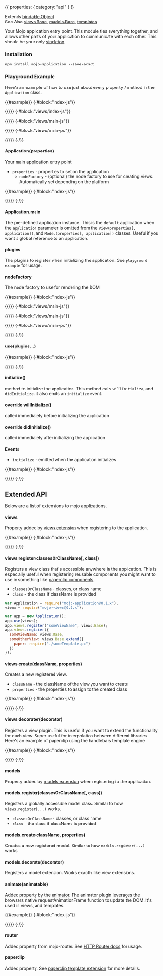 {{
  properties: {
    category: "api"
  }
}}

Extends [bindable.Object](/docs/api/bindableobject) <br />
See Also [views.Base](/docs/api/viewsbase), [models.Base](/docs/api/modelsbase), [templates](/docs/api/templates) <br />

Your Mojo application entry point. This module ties everything together, and allows other
parts of your application to communicate with each other. This should be your only [singleton](http://en.wikipedia.org/wiki/Singleton_pattern).

<!--
Note that there are two ways of using `mojo-application`. The first way is to instantiate a new `Application`,
which keeps your application *out* of the global namespace. This method requires you to **manually** pass `application` around
your application.

The other method of using `mojo-application` is to use the `Application.main` property, which is an instantiated `Application`.
Using this property won't require you to pass the application around, si

-->

### Installation

```
npm install mojo-application --save-exact
```

### Playground Example

Here's an example of how to use just about every property / method in the `Application` class.

{{#example}}
{{#block:"index-js"}}
<!--
var Application = require("mojo-application@0.1.x");

var MyApplication = Application.extend({
  plugins: [
    require("mojo-views@0.2.x"),     // views plugin
    require("mojo-paperclip@0.6.x"), // paperclip template plugin
    require("./views"),        // views specific to this application
  ],
  willInitialize: function (preview) {
    console.log("will initialize");
  },
  didInitialize: function (preview) {
    console.log("did initialize");
    preview.element.appendChild(this.views.create("main").render());
  }
});

var app = new MyApplication();

app.on("initialize", function () {
  console.log("app emitted 'initialize' event");
});

app.initialize(preview);
-->
{{/}}
{{#block:"views/index-js"}}
<!--
module.exports = function (app) {

  // register a few components
  app.views.register({
    main: require("./main")
  });
}
-->
{{/}}
{{#block:"views/main-js"}}
<!--
var views = require("mojo-views@0.2.x");
module.exports = views.Base.extend({
  paper: require("./main.pc"),
  divide: function (value, multiplier) {
    return Math.round((value || 0) / multiplier);
  }
});
-->
{{/}}
{{#block:"views/main-pc"}}
<!--
<input class="form-control" type="text" placeholder="Hello! How how old are you?" data-bind="{{ model: <~>age }}"></input>

{{#if:age}}
  You're like a: <br />
  <span><strong>{{ divide(age, 5.8) }}</strong>  year old Dog.</span> <br />
  <span><strong>{{ divide(age, 2.85) }}</strong> year old Bear.</span> <br />
  <span><strong>{{ divide(age, 2.17) }}</strong> year old Hippo.</span> <br />
{{/}}
-->
{{/}}
{{/}}

#### Application(properties)

Your main application entry point.

- `properties` - properties to set on the application
  - `nodeFactory` - (optional) the node factory to use for creating views. Automatically set depending on the platform.

{{#example}}
{{#block:"index-js"}}
<!--
var Application = require("mojo-application@0.1.x");
var app = new Application({
  name: "some property!"
});
console.log(app.get("name"), app.name);

console.log(app.views);
-->
{{/}}
{{/}}

#### Application.main

The pre-defined application instance. This is the `default` application when the `application` parameter is omitted from the `View(properties[, application])`, and `Model(properties[, application])`
classes. Useful if you want a global reference to an application.

#### plugins

The plugins to register when initializing the application. See `playground example` for usage.

#### nodeFactory

The node factory to use for rendering the DOM

{{#example}}
{{#block:"index-js"}}
<!--
var Application = require("mojo-application@0.1.x"),
nodeFactories   = require("nofactor"),
MainView        = require("./views/main.js");

var MyApplication = Application.extend({
  plugins: [
    require("mojo-views@0.2.x"),
    require("mojo-paperclip@0.6.1"),
    function (app) {
      app.views.register("main", MainView);
    }
  ]
});

var browserApp = new MyApplication({ nodeFactory: nodeFactories.dom    });
var nodeApp    = new MyApplication({ nodeFactory: nodeFactories.string });

// update immediately - this happens in node automatically. Overridden here
// to demonstrate the difference between a node-based & browser-based application.
nodeApp.animate = function (animatable) {
  animatable.update();
}


preview.element.appendChild(browserApp.views.create("main", {
    message: "I'm rendering for the browser!"
}).render())

console.log(nodeApp.views.create("main", {
    message: "I'm rendering for NodeJS!"
}).render().toString());
-->
{{/}}
{{#block:"views/main-js"}}
<!--
var views = require("mojo-views@0.2.x");
module.exports = views.Base.extend({
  paper: require("./main.pc")
});
-->
{{/}}
{{#block:"views/main-js"}}
<!--
var views = require("mojo-views@0.2.x");
module.exports = views.Base.extend({
  paper: require("./main.pc")
});
-->
{{/}}
{{#block:"views/main-pc"}}
<!--
<h3>{{message}}</h3>
-->
{{/}}
{{/}}

#### use(plugins...)


{{#example}}
{{#block:"index-js"}}
<!--
var Application = require("mojo-application@0.1.x");

var app = new Application();
app.use(function (app) {
  console.log("registering a plugin to mojo app");
  app.someModule = {
    name: "some module"
  };
}, function (app) {
  console.log("registering another plugin to mojo app");
  console.log("some module: ", app.someModule);
  app.anotherModule = {

  };
});
-->
{{/}}
{{/}}

#### initialize()

method to initialize the application. This method calls `willInitialize`, and `didInitialize`. it also
emits an `initialize` event.


#### override willInitialize()

called immediately before initializing the application

#### override didInitialize()

called immediately after initializing the application

#### Events

- `initialize` - emitted when the application initializes

{{#example}}
{{#block:"index-js"}}
<!--
var Application = require("mojo-application@0.1.x");

var app = new Application();
app.on("initialize", function () {
    console.log("initialized!");
});
app.initialize();
-->
{{/}}
{{/}}

## Extended API

Below are a list of extensions to mojo applications.

#### views

Property added by [views extension](/docs/apiviewsbase) when registering to the application.

{{#example}}
{{#block:"index-js"}}
<!--
var Application = require("mojo-application0.1.x"),
views           = require("mojo-views@0.2.x"),
paperclip       = require("mojo-paperclip@0.6.3");

var app = new Application();

// register views, and paperclip. Registering paperclip
// to the application will allow the "paper" property for each view.
app.use(views, paperclip);

preview.element.appendChild(new views.Base({
  fullName: "Ryan Renolds",
  paper: "hello {{fullName}}!"
}, app).render());
-->
{{/}}
{{/}}

#### views.register(classesOrClassName[, class])

Registers a view class that's accessible anywhere in the application. This is especially useful when registering reusable components
you might want to use in something like [paperclip components](https://github.com/mojo-js/paperclip-component).

- `classesOrClassName` - classes, or class name
- `class` - the class if className is provided

```javascript
var Application = require("mojo-application@0.1.x"),
views = require("mojo-views@0.2.x");

var app = new Application();
app.use(views);
app.views.register("someViewName", views.Base);
app.views.register({
  someViewName: views.Base,
  someOtherView: views.Base.extend({
    paper: require("./someTemplate.pc")
  })
});
```

#### views.create(className, properties)

Creates a new registered view.

- `className` - the className of the view you want to create
- `properties` - the properties to assign to the created class

{{#example}}
{{#block:"index-js"}}
<!--
var Application = require("mojo-application@0.1.x"),
views = require("mojo-views@0.2.x");

var app = new Application();
app.use(views);
app.views.register("base", views.Base);
var view = app.views.create("base", {
  personName: "Hillary Clinton"
});

console.log(view.personName); // Hillary Clinton
console.log(view.application == app); // true
-->
{{/}}
{{/}}

#### views.decorator(decorator)

Registers a view plugin. This is useful if you want to extend the functionality for each view. Super useful for
interpolation between different libraries. Here's an example of paperclip using the handlebars template engine:

{{#example}}
{{#block:"index-js"}}
<!--
 var views       = require("mojo-views@0.2.x"),
     Application = require("mojo-application@0.1.x"),
     handlebars  = require("handlebars");

 var app = new Application();
 app.use(views);

// register the view decorator, and
// look for the handlebars property on each view
app.views.decorator({
  getOptions: function (view) {
    return view.handlebars;
  },
  decorate: function (view, templateSource) {
    var template = handlebars.compile(templateSource);
    var div = document.createElement("div");

    function renderTemplate () {
     div.innerHTML = template(view);  
      view.section.replaceChildNodes.apply(view.section, div.childNodes);
    }

    renderTemplate();
  }
});

// create a new view class with the handlebars template
var HelloView = views.Base.extend({
  handlebars: "<h3>Hello {{message}}!</h3>"
});

// create the view, and pass in the appliation so the handlebars
// decorator gets used
var view = new HelloView({ message: "Mustache templates" }, app);

preview.element.appendChild(view.render());
-->
{{/}}
{{/}}


#### models

Property added by [models extension](/docs/api/modelsbase) when registering to the application.

#### models.register(classesOrClassName[, class])

Registers a globally accessible model class. Similar to how `views.register(...)` works.

- `classesOrClassName` - classes, or class name
- `class` - the class if className is provided


#### models.create(className, properties)

Creates a new registered model. Similar to how `models.register(...)` works.


#### models.decorate(decorator)

Registers a model extension. Works exactly like view extensions.

<!--
TODO - show example here
-->

#### animate(animatable)

Added property by the [animator](https://github.com/mojo-js/mojo-animator). The animator plugin leverages the browsers native requestAnimationFrame
function to update the DOM. It's used in views, and templates.

{{#example}}
{{#block:"index-js"}}
<!--
var Application = require("mojo-application");
var app = new Application();
app.use(require("mojo-animator"));
app.animate({
  update: function () {
    console.log("update! called on requestAnimationFrame");
  }
})
-->
{{/}}
{{/}}

#### router

Added property from mojo-router. See [HTTP Router docs](/docs/api/router) for usage.

#### paperclip

Added property. See [paperclip template extension](/docs/api/templates) for more details.
